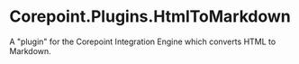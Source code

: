 # Corepoint.Plugins.HtmlToMarkdown
A "plugin" for the Corepoint Integration Engine which converts HTML to Markdown.
